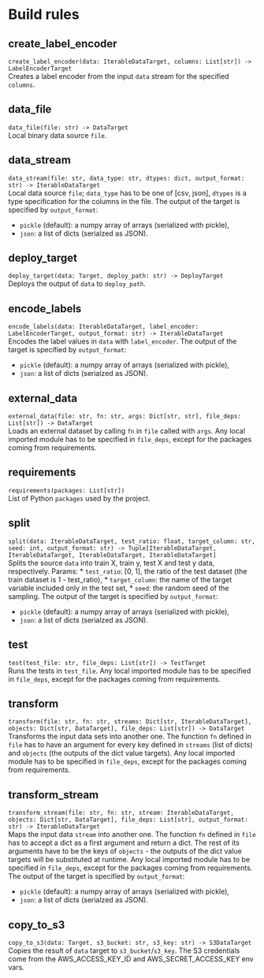 # Build rules

## create_label_encoder
`create_label_encoder(data: IterableDataTarget, columns: List[str]) -> LabelEncoderTarget`<br/>
Creates a label encoder from the input `data` stream for the specified `columns`.

## data_file
`data_file(file: str) -> DataTarget`<br/>
Local binary data source `file`.

## data_stream
`data_stream(file: str, data_type: str, dtypes: dict, output_format: str) -> IterableDataTarget`<br/>
Local data source `file`; `data_type` has to be one of [csv, json], `dtypes` is a type specification for the columns in the file.
The output of the target is specified by `output_format`:
 * `pickle` (default): a numpy array of arrays (serialized with pickle),
 * `json`: a list of dicts (serialzed as JSON).

## deploy_target
`deploy_target(data: Target, deploy_path: str) -> DeployTarget`<br/>
Deploys the output of `data` to `deploy_path`.

## encode_labels
`encode_labels(data: IterableDataTarget, label_encoder: LabelEncoderTarget, output_format: str) -> IterableDataTarget`<br/>
Encodes the label values in `data` with `label_encoder`.
The output of the target is specified by `output_format`:
 * `pickle` (default): a numpy array of arrays (serialized with pickle),
 * `json`: a list of dicts (serialzed as JSON).

## external_data
`external_data(file: str, fn: str, args: Dict[str, str], file_deps: List[str]) -> DataTarget`<br/>
Loads an external dataset by calling `fn` in `file` called with `args`.
Any local imported module has to be specified in `file_deps`, except for the packages coming from requirements.

## requirements
`requirements(packages: List[str])`<br/>
List of Python `packages` used by the project.

## split
`split(data: IterableDataTarget, test_ratio: float, target_column: str, seed: int, output_format: str) -> Tuple[IterableDataTarget, IterableDataTarget, IterableDataTarget, IterableDataTarget]`<br/>
Splits the source `data` into train X, train y, test X and test y data, respectively. Params: * `test_ratio`: [0, 1], the ratio of the test dataset (the train dataset is 1 - test_ratio), * `target_column`: the name of the target variable included only in the test set, * `seed`: the random seed of the sampling. 
The output of the target is specified by `output_format`:
 * `pickle` (default): a numpy array of arrays (serialized with pickle),
 * `json`: a list of dicts (serialzed as JSON).

## test
`test(test_file: str, file_deps: List[str]) -> TestTarget`<br/>
Runs the tests in `test_file`.
Any local imported module has to be specified in `file_deps`, except for the packages coming from requirements.

## transform
`transform(file: str, fn: str, streams: Dict[str, IterableDataTarget], objects: Dict[str, DataTarget], file_deps: List[str]) -> DataTarget`<br/>
Transforms the input data sets into another one. The function `fn` defined in `file` has to have an argument for every key defined in `streams` (list of dicts) and `objects` (the outputs of the dict value targets).
Any local imported module has to be specified in `file_deps`, except for the packages coming from requirements.

## transform_stream
`transform_stream(file: str, fn: str, stream: IterableDataTarget, objects: Dict[str, DataTarget], file_deps: List[str], output_format: str) -> IterableDataTarget`<br/>
Maps the input data `stream` into another one. The function `fn` defined in `file` has to accept a dict as a first argument and return a dict. The rest of its arguments have to be the keys of `objects` - the outputs of the dict value targets will be substituted at runtime.
Any local imported module has to be specified in `file_deps`, except for the packages coming from requirements.
The output of the target is specified by `output_format`:
 * `pickle` (default): a numpy array of arrays (serialized with pickle),
 * `json`: a list of dicts (serialzed as JSON).

## copy_to_s3
`copy_to_s3(data: Target, s3_bucket: str, s3_key: str) -> S3DataTarget`<br/>
Copies the result of `data` target to `s3_bucket`/`s3_key`. The S3 credentials come from the AWS_ACCESS_KEY_ID and AWS_SECRET_ACCESS_KEY env vars.

